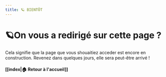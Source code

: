 ```yaml
---
title: 🪐 BIENTÔT
---
```

# 🪐On vous a redirigé sur cette page ?
Cela signifie que la page que vous shouaitiez acceder est encore en construction. Revenez dans quelques jours, elle sera peut-être arrivé !

#### [[index|🏠 Retour à l'accueil]]
